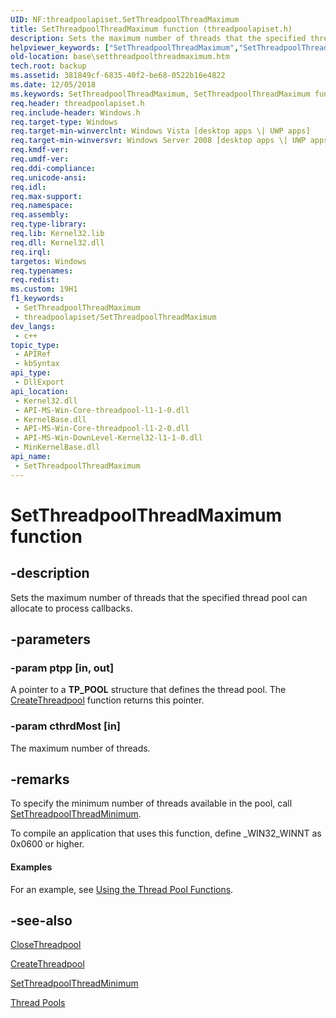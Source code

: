 ```yaml
---
UID: NF:threadpoolapiset.SetThreadpoolThreadMaximum
title: SetThreadpoolThreadMaximum function (threadpoolapiset.h)
description: Sets the maximum number of threads that the specified thread pool can allocate to process callbacks.
helpviewer_keywords: ["SetThreadpoolThreadMaximum","SetThreadpoolThreadMaximum function","base.setthreadpoolthreadmaximum","threadpoolapiset/SetThreadpoolThreadMaximum"]
old-location: base\setthreadpoolthreadmaximum.htm
tech.root: backup
ms.assetid: 381849cf-6835-40f2-be68-0522b16e4822
ms.date: 12/05/2018
ms.keywords: SetThreadpoolThreadMaximum, SetThreadpoolThreadMaximum function, base.setthreadpoolthreadmaximum, threadpoolapiset/SetThreadpoolThreadMaximum
req.header: threadpoolapiset.h
req.include-header: Windows.h
req.target-type: Windows
req.target-min-winverclnt: Windows Vista [desktop apps \| UWP apps]
req.target-min-winversvr: Windows Server 2008 [desktop apps \| UWP apps]
req.kmdf-ver: 
req.umdf-ver: 
req.ddi-compliance: 
req.unicode-ansi: 
req.idl: 
req.max-support: 
req.namespace: 
req.assembly: 
req.type-library: 
req.lib: Kernel32.lib
req.dll: Kernel32.dll
req.irql: 
targetos: Windows
req.typenames: 
req.redist: 
ms.custom: 19H1
f1_keywords:
 - SetThreadpoolThreadMaximum
 - threadpoolapiset/SetThreadpoolThreadMaximum
dev_langs:
 - c++
topic_type:
 - APIRef
 - kbSyntax
api_type:
 - DllExport
api_location:
 - Kernel32.dll
 - API-MS-Win-Core-threadpool-l1-1-0.dll
 - KernelBase.dll
 - API-MS-Win-Core-threadpool-l1-2-0.dll
 - API-MS-Win-DownLevel-Kernel32-l1-1-0.dll
 - MinKernelBase.dll
api_name:
 - SetThreadpoolThreadMaximum
---
```


# SetThreadpoolThreadMaximum function


## -description

Sets the maximum number of threads that the specified thread pool can allocate to process callbacks.

## -parameters

### -param ptpp [in, out]

A pointer to a <b>TP_POOL</b> structure that defines the thread pool. The <a href="https://docs.microsoft.com/windows/desktop/api/threadpoolapiset/nf-threadpoolapiset-createthreadpool">CreateThreadpool</a> function returns this pointer.

### -param cthrdMost [in]

The maximum number of threads.

## -remarks

To specify the minimum number of threads available in the pool, call <a href="https://docs.microsoft.com/windows/desktop/api/threadpoolapiset/nf-threadpoolapiset-setthreadpoolthreadminimum">SetThreadpoolThreadMinimum</a>.

To compile an application that uses this function, define _WIN32_WINNT as 0x0600 or higher.


#### Examples

For an example, see <a href="https://docs.microsoft.com/windows/desktop/ProcThread/using-the-thread-pool-functions">Using the Thread Pool Functions</a>.

## -see-also

<a href="https://docs.microsoft.com/windows/desktop/api/threadpoolapiset/nf-threadpoolapiset-closethreadpool">CloseThreadpool</a>



<a href="https://docs.microsoft.com/windows/desktop/api/threadpoolapiset/nf-threadpoolapiset-createthreadpool">CreateThreadpool</a>



<a href="https://docs.microsoft.com/windows/desktop/api/threadpoolapiset/nf-threadpoolapiset-setthreadpoolthreadminimum">SetThreadpoolThreadMinimum</a>



<a href="https://docs.microsoft.com/windows/desktop/ProcThread/thread-pools">Thread Pools</a>

